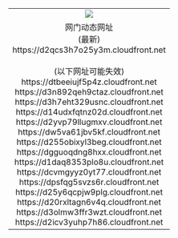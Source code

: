 ﻿<table>
  <tr></tr>
  <tr><td colspan=2 align=center><img src="https://d2qcs3h7o25y3m.cloudfront.net/Up/oGate.jpg" /></td></tr>
  <tr><td colspan=2 align=center>网门动态网址<br/>(最新)
<br>https://d2qcs3h7o25y3m.cloudfront.net
<br/><br/>(以下网址可能失效)
<br>https://dtbeeiujf5p4z.cloudfront.net
<br>https://d3n892qeh9ctaz.cloudfront.net
<br>https://d3h7eht329usnc.cloudfront.net
<br>https://d14udxfqtnz02d.cloudfront.net
<br>https://d2yvp79llugmxv.cloudfront.net
<br>https://dw5va61jbv5kf.cloudfront.net
<br>https://d255obixyl3beg.cloudfront.net
<br>https://dgguoqdng8hxx.cloudfront.net
<br>https://d1daq8353plo8u.cloudfront.net
<br>https://dcvmgyyz0yt77.cloudfront.net
<br>https://dpsfqg5svzs6r.cloudfront.net
<br>https://d25y6qcpjw9plg.cloudfront.net
<br>https://d20rxltagn6v4q.cloudfront.net
<br>https://d3olmw3ffr3wzt.cloudfront.net
<br>https://d2icv3yuhp7h86.cloudfront.net
    </td>
  </tr>
</table>
